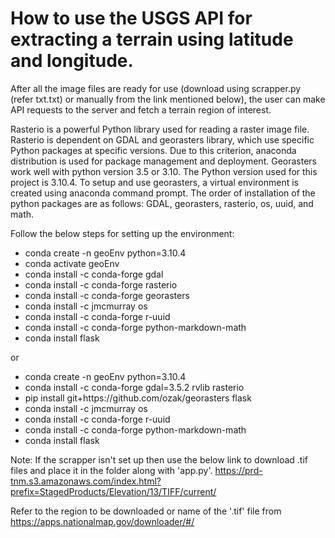 # How to use the USGS API for extracting a terrain using latitude and longitude. 

After all the image files are ready for use (download using scrapper.py (refer txt.txt) or manually from the link mentioned below), the user can make API requests to the server and fetch a terrain region of interest. 

Rasterio is a powerful Python library used for reading a raster image file. Rasterio is dependent on GDAL and georasters library, which use specific Python packages at specific versions. Due to this criterion, anaconda distribution is used for package management and deployment. Georasters work well with python version 3.5 or 3.10. The Python version used for this project is 3.10.4. To setup and use georasters, a virtual environment is created using anaconda command prompt. The order of installation of the python packages are as follows: GDAL, georasters, rasterio, os, uuid, and math.

Follow the below steps for setting up the environment:
<ul>
<li>conda create -n geoEnv python=3.10.4</li>
<li>conda activate geoEnv</li>
<li>conda install -c conda-forge gdal</li>
<li>conda install -c conda-forge rasterio</li>
<li>conda install -c conda-forge georasters</li>
<li>conda install -c jmcmurray os</li>
<li>conda install -c conda-forge r-uuid</li>
<li>conda install -c conda-forge python-markdown-math</li>
<li>conda install flask</li>
</ul>

or 

<ul>
<li>conda create -n geoEnv python=3.10.4</li>
<li>conda install -c conda-forge gdal=3.5.2 rvlib rasterio</li>
<li>pip install git+https://github.com/ozak/georasters flask</li>
<li>conda install -c jmcmurray os</li>
<li>conda install -c conda-forge r-uuid</li>
<li>conda install -c conda-forge python-markdown-math</li>
<li>conda install flask</li>
</ul>

Note: If the scrapper isn't set up then use the below link to download .tif files and place it in the folder along with 'app.py'.
https://prd-tnm.s3.amazonaws.com/index.html?prefix=StagedProducts/Elevation/13/TIFF/current/

Refer to the region to be downloaded or name of the '.tif' file from https://apps.nationalmap.gov/downloader/#/
